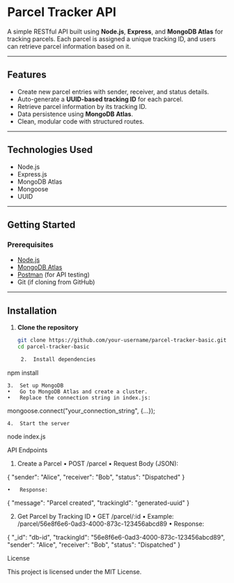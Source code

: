 # Parcel Tracker API

A simple RESTful API built using **Node.js**, **Express**, and **MongoDB Atlas** for tracking parcels. Each parcel is assigned a unique tracking ID, and users can retrieve parcel information based on it.

---

## Features

- Create new parcel entries with sender, receiver, and status details.
- Auto-generate a **UUID-based tracking ID** for each parcel.
- Retrieve parcel information by its tracking ID.
- Data persistence using **MongoDB Atlas**.
- Clean, modular code with structured routes.

---

## Technologies Used

- Node.js
- Express.js
- MongoDB Atlas
- Mongoose
- UUID

---

## Getting Started

### Prerequisites

- [Node.js](https://nodejs.org/)
- [MongoDB Atlas](https://www.mongodb.com/cloud/atlas)
- [Postman](https://www.postman.com/) (for API testing)
- Git (if cloning from GitHub)

---

## Installation

1. **Clone the repository**
   ```bash
   git clone https://github.com/your-username/parcel-tracker-basic.git
   cd parcel-tracker-basic

	2.	Install dependencies

npm install


	3.	Set up MongoDB
	•	Go to MongoDB Atlas and create a cluster.
	•	Replace the connection string in index.js:

mongoose.connect("your_connection_string", {...});


	4.	Start the server

node index.js

API Endpoints

1. Create a Parcel
	•	POST /parcel
	•	Request Body (JSON):

{
  "sender": "Alice",
  "receiver": "Bob",
  "status": "Dispatched"
}


	•	Response:

{
  "message": "Parcel created",
  "trackingId": "generated-uuid"
}



2. Get Parcel by Tracking ID
	•	GET /parcel/:id
	•	Example: /parcel/56e8f6e6-0ad3-4000-873c-123456abcd89
	•	Response:

{
  "_id": "db-id",
  "trackingId": "56e8f6e6-0ad3-4000-873c-123456abcd89",
  "sender": "Alice",
  "receiver": "Bob",
  "status": "Dispatched"
}

License

This project is licensed under the MIT License.
